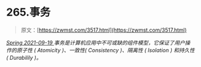 <!--yml
category: 未分类
date: 0001-01-01 00:00:00
--->

# 265.事务

> 原文：[https://zwmst.com/3517.html](https://zwmst.com/3517.html)

   [ *Spring* ](https://zwmst.com/spring)*[ <time datetime="2021-09-19T20:53:51+08:00"> 2021-09-19 </time> ](https://zwmst.com/3517.html)  事务是计算机应用中不可或缺的组件模型，它保证了用户操作的原子性 ( Atomicity )、一致性( Consistency )、隔离性 ( Isolation ) 和持久性 ( Durabilily )。*